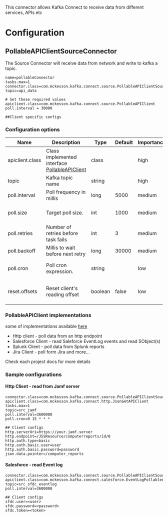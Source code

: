 
This connector allows Kafka Connect to receive data from different services, APIs etc

# Configuration

## PollableAPIClientSourceConnector

The Source Connector will receive data from network  and write to kafka a topic.
```properties
name=pollableConnector
tasks.max=1
connector.class=com.mckesson.kafka.connect.source.PollableAPIClientSourceConnector
topic=api_data

# Set these required values
apiclient.class=com.mckesson.kafka.connect.source.PollableAPIClient
poll.interval = 30000

##Client specific configs
```
### Configuration options
| Name | Description| Type| Default | Importance |Notes
|---|---|---|---|---|---|
|apiclient.class|Class implemented interface [PollableAPIClient](blob/master/src/main/java/com/mckesson/kafka/connect/source/PollableAPIClient.java) |class||high|
|topic | Kafka topic name | string | | high
|poll.interval|Poll frequency in millis| long | 5000 | medium
|poll.size | Target poll size. | int | 1000 | medium | api.client implementation is responsible for number of records that will be returned.
|poll.retries | Number of retries before task fails | int |3 | medium
|poll.backoff| Millis to wait before next retry| long | 30000 | medium |
|poll.cron | Poll cron expression. | string | | low | if configured `poll.interval` will define how often task will wake up for cron check.
|reset.offsets| Reset client's reading offset| boolean | false | low | value is checked on task start. if 'true' `PollableAPIClient.initialOffset` for partition will be called.

### PollableAPIClient implementations
some of  implementations available [here](https://github.com/vrudenskyi/kafka-connect-api-clients)

- Http client - poll data from an http endpoint
- Salesforce  Client - read Saleforce EventLog events and read SObject(s)
- Splunk Client - poll data from Splunk reports
- Jira Client - poll form Jira
and more...

Check each project docs for more details

### Sample configurations
#### Http Client - read from Jamf server
```properties
connector.class=com.mckesson.kafka.connect.source.PollableAPIClientSourceConnector
apiclient.class=com.mckesson.kafka.connect.http.JsonGetAPIClient
tasks.max=1
topic=src_jamf
poll.interval=3600000
poll.cron=0 15 * * *

## Client configs
http.serverUri=https://your.jamf.server
http.endpoint=/JSSResource/computerreports/id/0
http.auth.type=basic
http.auth.basic.user=user
http.auth.basic.password=password
json.data.pointer=/computer_reports
```
#### Salesforce - read Event log
```properties
connector.class=com.mckesson.kafka.connect.source.PollableAPIClientSourceConnector
apiclient.class=com.mckesson.kafka.connect.salesforce.EventLogPollableAPIClient
topic=src_sfdc_eventlog
poll.interval=3600000

## Client configs
sfdc.user=<user>
sfdc.password=<password>
sfdc.token=<token>
```

